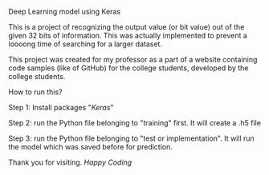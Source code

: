 Deep Learning model using Keras

This is a project of recognizing the output value (or bit value) out of the given 32 bits of information.
This was actually implemented to prevent a loooong time of searching for a larger dataset.

This project was created for my professor as a part of a website containing code samples (like of GitHub) for the college students, developed by the college students.

How to run this?

Step 1: Install packages "*Keras*"

Step 2: run the Python file belonging to "training" first. It will create a .h5 file

Step 3: run the Python file belonging to "test or implementation". It will run the model which was saved before for prediction.

Thank you for visiting. *Happy Coding*
